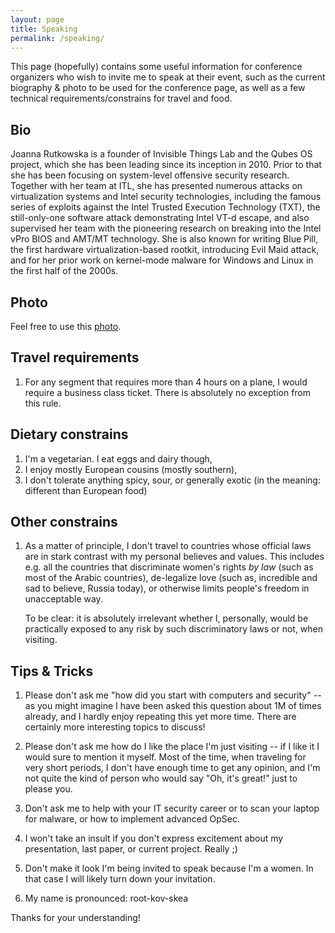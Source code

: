 ```yaml
---
layout: page
title: Speaking
permalink: /speaking/
---
```


This page (hopefully) contains some useful information for conference organizers
who wish to invite me to speak at their event, such as the current biography &
photo to be used for the conference page, as well as a few technical
requirements/constrains for travel and food.

Bio
----

Joanna Rutkowska is a founder of Invisible Things Lab and the Qubes OS project,
which she has been leading since its inception in 2010. Prior to that she has
been focusing on system-level offensive security research. Together with her
team at ITL, she has presented numerous attacks on virtualization systems and
Intel security technologies, including the famous series of exploits against the
Intel Trusted Execution Technology (TXT), the still-only-one software attack
demonstrating Intel VT-d escape, and also supervised her team with the
pioneering research on breaking into the Intel vPro BIOS and AMT/MT technology.
She is also known for writing Blue Pill, the first hardware virtualization-based
rootkit, introducing Evil Maid attack, and for her prior work on kernel-mode
malware for Windows and Linux in the first half of the 2000s.

Photo
------

Feel free to use this [photo]("/resources/joanna.jpg).


Travel requirements
--------------------

1. For any segment that requires more than 4 hours on a plane, I would require a
   business class ticket. There is absolutely no exception from this rule.

Dietary constrains
-------------------

1. I'm a vegetarian. I eat eggs and dairy though,
2. I enjoy mostly European cousins (mostly southern),
3. I don't tolerate anything spicy, sour, or generally exotic (in the meaning:
   different than European food)

Other constrains
-----------------

1. As a matter of principle, I don't travel to countries whose official laws are
   in stark contrast with my personal believes and values. This includes e.g.
   all the countries that discriminate women's rights _by law_ (such as most of
   the Arabic countries), de-legalize love (such as, incredible and sad to
   believe, Russia today), or otherwise limits people's freedom in unacceptable
   way.

   To be clear: it is absolutely irrelevant whether I, personally, would be
   practically exposed to any risk by such discriminatory laws or not, when
   visiting.


Tips & Tricks
--------------

1. Please don't ask me "how did you start with computers and security" -- as you
   might imagine I have been asked this question about 1M of times already, and
   I hardly enjoy repeating this yet more time. There are certainly more
   interesting topics to discuss!

2. Please don't ask me how do I like the place I'm just visiting -- if I like it
   I would sure to mention it myself. Most of the time, when traveling for very
   short periods, I don't have enough time to get any opinion, and I'm not quite
   the kind of person who would say "Oh, it's great!" just to please you.

3. Don't ask me to help with your IT security career or to scan your laptop for
   malware, or how to implement advanced OpSec.

4. I won't take an insult if you don't express excitement about my presentation,
   last paper, or current project. Really ;)

5. Don't make it look I'm being invited to speak because I'm a women. In that
   case I will likely turn down your invitation.

6. My name is pronounced: root-kov-skea

Thanks for your understanding!
